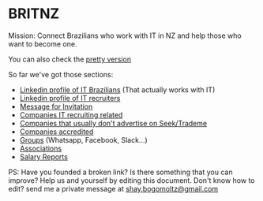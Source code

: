 # BRITNZ

Mission: Connect Brazilians who work with IT in NZ and help those who want to become one.

You can also check the [pretty version](https://shaybogomoltz.github.io/IT_BR_NZ/)

So far we've got those sections:

- [Linkedin profile of IT Brazilians](Linkedin_profile_of_IT_Brazilians.md) (That actually works with IT)
- [Linkedin profile of IT recruiters](/Linkedin_profile_of_IT_recruiters.md)
- [Message for Invitation](Message_for_invitation.md)
- [Companies IT recruiting related](/Companies_IT_recruiting_related.md) 
- [Companies that usually don't advertise on Seek/Trademe](/Companies_that_usually_dont_advertise_on_SeekTrademe.md)
- [Companies accredited](Companies_accredited.md)
- [Groups](Groups.md) (Whatsapp, Facebook, Slack...)
- [Associations](Associations.md)
- [Salary Reports](Salary_Report.md)

PS: Have you founded a broken link? Is there something that you can improve? Help us and yourself by editing this document. Don't know how to edit? send me a private message at shay.bogomoltz@gmail.com
